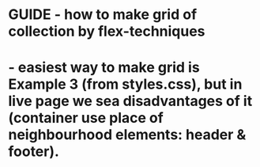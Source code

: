 # GUIDE - how to make grid of collection by flex-techniques

# - easiest way to make grid is Example 3 (from styles.css), but in live page we sea disadvantages of it (container use place of neighbourhood elements: header & footer).
